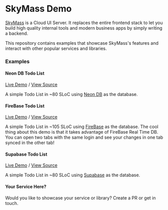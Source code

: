 # SkyMass Demo

[SkyMass](https://skymass.dev) is a Cloud UI Server.  It replaces the entire frontend stack to let you build high quality internal tools and modern business apps by simply writing a backend.

This repository contains examples that showcase SkyMass's features and interact with other popular services and libraries.

### Examples

#### Neon DB Todo List 
[Live Demo](https://skymass.dev/app/skymass-demo/neon-todolist) / [View Source](./neon_todolist.mjs)

A simple Todo List in ~80 SLoC using [Neon DB](https://neon.tech) as the database. 

#### FireBase Todo List 
[Live Demo](https://skymass.dev/app/skymass-demo/firebase-todolist) / [View Source](./firebase_todolist.mjs)

A simple Todo List in ~105 SLoC using [FireBase](https://firebase.com) as the database. The cool thing about this demo is that it takes advantage of FireBase Real Time DB.  You can open two tabs with the same login and see your changes in one tab synced in the other tab!

#### Supabase Todo List 
[Live Demo](https://skymass.dev/app/skymass-demo/supabase-todolist) / [View Source](./supabase_todolist.mjs)

A simple Todo List in ~80 SLoC using [Supabase](https://supabase.com) as the database. 

#### Your Service Here?

Would you like to showcase your service or library? Create a PR or get in touch.

